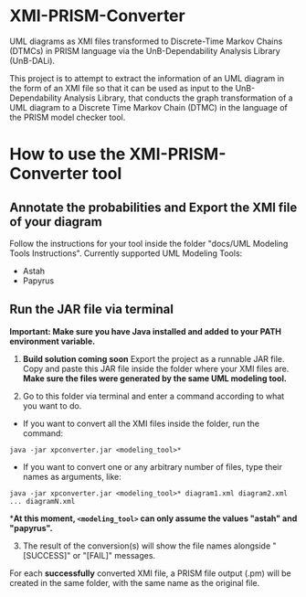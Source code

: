 # XMI-PRISM-Converter
UML diagrams as XMI files transformed to Discrete-Time Markov Chains (DTMCs) in PRISM language via the UnB-Dependability Analysis Library (UnB-DALi).

This project is to attempt to extract the information of an UML diagram in the form of an XMI file so that it can be used as input to the UnB-Dependability Analysis Library, that conducts the graph transformation of a UML diagram to a Discrete Time Markov Chain (DTMC) in the language of the PRISM model checker tool.

# How to use the XMI-PRISM-Converter tool

## Annotate the probabilities and Export the XMI file of your diagram

Follow the instructions for your tool inside the folder "docs/UML Modeling Tools Instructions".
Currently supported UML Modeling Tools:
- Astah
- Papyrus

## Run the JAR file via terminal
**Important: Make sure you have Java installed and added to your PATH environment variable.**

1) **Build solution coming soon**
Export the project as a runnable JAR file. Copy and paste this JAR file inside the folder where your XMI files are.
**Make sure the files were generated by the same UML modeling tool.**

2) Go to this folder via terminal and enter a command according to what you want to do.
	
- If you want to convert all the XMI files inside the folder, run the command:
	
`java -jar xpconverter.jar <modeling_tool>*`

- If you want to convert one or any arbitrary number of files, type their names as arguments, like:

`java -jar xpconverter.jar <modeling_tool>* diagram1.xml diagram2.xml ... diagramN.xml`

***At this moment, `<modeling_tool>` can only assume the values "astah" and "papyrus".**

3) The result of the conversion(s) will show the file names alongside "[SUCCESS]" or "[FAIL]" messages.

For each **successfully** converted XMI file, a PRISM file output (.pm) will be created in the same folder, with the same name as the original file.
